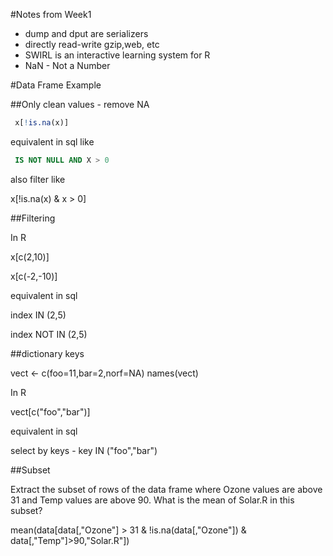 #Notes from Week1
* dump and dput are serializers
* directly read-write gzip,web, etc
* SWIRL is an interactive learning system for R
* NaN - Not a Number 



#Data Frame Example

##Only clean values - remove NA
```r
 x[!is.na(x)]
```

equivalent in sql like

```sql
 IS NOT NULL AND X > 0
```

also filter like

 x[!is.na(x) & x > 0]

##Filtering 

In R

 x[c(2,10)]

 x[c(-2,-10)]

equivalent in sql

 index IN (2,5)

 index NOT IN (2,5)


##dictionary keys

 vect <- c(foo=11,bar=2,norf=NA)
 names(vect)

In R

 vect[c("foo","bar")]

equivalent in sql 

 select by keys - key IN ("foo","bar")

##Subset

Extract the subset of rows of the data frame where Ozone values are above 31 and Temp values are above 90. What is the mean of Solar.R in this subset?

 mean(data[data[,"Ozone"] > 31 & !is.na(data[,"Ozone"]) & data[,"Temp"]>90,"Solar.R"])



